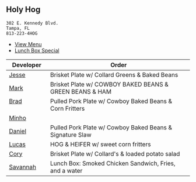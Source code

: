 
## Holy Hog

```
302 E. Kennedy Blvd.
Tampa, FL
813-223-4HOG
```

* [View Menu](https://www.holyhogbbq.com/menu/)
* [Lunch Box Special](http://www.holyhogbbq.com/bbq-lunch-box-special/)

Developer     | Order
--------------|---------------------
[Jesse](https://github.com/jessecurry)              | Brisket Plate w/ Collard Greens & Baked Beans
[Mark](http://github.com/mark-smithtb)              | Brisket Plate w/ COWBOY BAKED BEANS & GREEN BEANS & HAM               
[Brad](https://github.com/bradreed)                 | Pulled Pork Plate w/ Cowboy Baked Beans & Corn Fritters
[Minho](https://github.com/minhochoi)               | 
[Daniel](https://github.com/dtartaglia)             | Pulled Pork Plate w/ Cowboy Baked Beans & Signature Slaw
[Lucas](https://github.com/)                        | HOG & HEIFER w/ sweet corn fritters
[Cory](https://github.com/)                         | Brisket Plate w/ Collard's & loaded potato salad
[Savannah](https://github.com/KittyGamer46)         | Lunch Box: Smoked Chicken Sandwich, Fries, and a water
